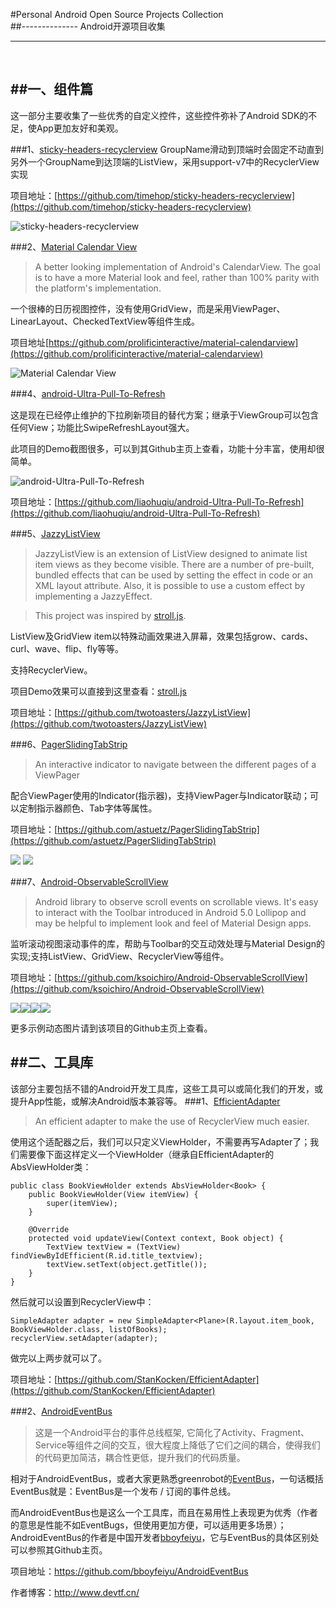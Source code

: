 
#Personal Android Open Source Projects Collection   
##-------------- Android开源项目收集
<br/>

----------  

<br/>

##一、组件篇
----
这一部分主要收集了一些优秀的自定义控件，这些控件弥补了Android SDK的不足，使App更加友好和美观。

###1、[sticky-headers-recyclerview](https://github.com/timehop/sticky-headers-recyclerview)
GroupName滑动到顶端时会固定不动直到另外一个GroupName到达顶端的ListView，采用support-v7中的RecyclerView实现

项目地址：[https://github.com/timehop/sticky-headers-recyclerview](https://github.com/timehop/sticky-headers-recyclerview)

![sticky-headers-recyclerview](http://7xj445.com1.z0.glb.clouddn.com/sticky-headers-recyclerview.gif)

###2、[Material Calendar View](https://github.com/prolificinteractive/material-calendarview)
>A better looking implementation of Android's CalendarView. The goal is to have a more Material look and feel, rather than 100% parity with the platform's implementation.

一个很棒的日历视图控件，没有使用GridView，而是采用ViewPager、LinearLayout、CheckedTextView等组件生成。

项目地址[https://github.com/prolificinteractive/material-calendarview](https://github.com/prolificinteractive/material-calendarview)

![Material Calendar View](http://7xj445.com1.z0.glb.clouddn.com/MaterialCalendarView.gif)

###4、[android-Ultra-Pull-To-Refresh](https://github.com/liaohuqiu/android-Ultra-Pull-To-Refresh)

这是现在已经停止维护的下拉刷新项目的替代方案；继承于ViewGroup可以包含任何View；功能比SwipeRefreshLayout强大。

此项目的Demo截图很多，可以到其Github主页上查看，功能十分丰富，使用却很简单。

![android-Ultra-Pull-To-Refresh](http://7xj445.com1.z0.glb.clouddn.com/android-Ultra-Pull-To-Refresh.gif)

项目地址：[https://github.com/liaohuqiu/android-Ultra-Pull-To-Refresh](https://github.com/liaohuqiu/android-Ultra-Pull-To-Refresh)

###5、[JazzyListView](https://github.com/twotoasters/JazzyListView)
>JazzyListView is an extension of ListView designed to animate list item views as they become visible. There are a number of pre-built, bundled effects that can be used by setting the effect in code or an XML layout attribute. Also, it is possible to use a custom effect by implementing a JazzyEffect.

>This project was inspired by [stroll.js](http://lab.hakim.se/scroll-effects).

ListView及GridView item以特殊动画效果进入屏幕，效果包括grow、cards、curl、wave、flip、fly等等。

支持RecyclerView。

项目Demo效果可以直接到这里查看：[stroll.js](http://lab.hakim.se/scroll-effects)

项目地址：[https://github.com/twotoasters/JazzyListView](https://github.com/twotoasters/JazzyListView)

###6、[PagerSlidingTabStrip](https://github.com/astuetz/PagerSlidingTabStrip)

>An interactive indicator to navigate between the different pages of a ViewPager

配合ViewPager使用的Indicator(指示器)，支持ViewPager与Indicator联动；可以定制指示器颜色、Tab字体等属性。

项目地址：[https://github.com/astuetz/PagerSlidingTabStrip](https://github.com/astuetz/PagerSlidingTabStrip)

![](http://7xj445.com1.z0.glb.clouddn.com/PagerSlidingTabStrip.png) ![](http://7xj445.com1.z0.glb.clouddn.com/PagerSlidingTabStrip_2.png)

###7、[Android-ObservableScrollView](https://github.com/ksoichiro/Android-ObservableScrollView)

>Android library to observe scroll events on scrollable views.
It's easy to interact with the Toolbar introduced in Android 5.0 Lollipop and may be helpful to implement look and feel of Material Design apps.

监听滚动视图滚动事件的库，帮助与Toolbar的交互动效处理与Material Design的实现;支持ListView、GridView、RecyclerView等组件。

项目地址：[https://github.com/ksoichiro/Android-ObservableScrollView](https://github.com/ksoichiro/Android-ObservableScrollView)

![](http://git.oschina.net/zhyihui/android-open-projects/raw/master/screenshots/ObservableScrollView_1.gif)![](http://git.oschina.net/zhyihui/android-open-projects/raw/master/screenshots/ObservableScrollView_2.gif)![](http://git.oschina.net/zhyihui/android-open-projects/raw/master/screenshots/ObservableScrollView_3.gif)![](http://git.oschina.net/zhyihui/android-open-projects/raw/master/screenshots/ObservableScrollView_4.gif)

更多示例动态图片请到该项目的Github主页上查看。

##二、工具库
----
该部分主要包括不错的Android开发工具库，这些工具可以或简化我们的开发，或提升App性能，或解决Android版本兼容等。
###1、[EfficientAdapter](https://github.com/StanKocken/EfficientAdapter)
>An efficient adapter to make the use of RecyclerView much easier.

使用这个适配器之后，我们可以只定义ViewHolder，不需要再写Adapter了；我们需要像下面这样定义一个ViewHolder（继承自EfficientAdapter的AbsViewHolder类：

    public class BookViewHolder extends AbsViewHolder<Book> {
    	public BookViewHolder(View itemView) {  
			super(itemView); 
		}

    	@Override
    	protected void updateView(Context context, Book object) {
    	    TextView textView = (TextView) findViewByIdEfficient(R.id.title_textview);
    	    textView.setText(object.getTitle());
    	}
	}
然后就可以设置到RecyclerView中：

	SimpleAdapter adapter = new SimpleAdapter<Plane>(R.layout.item_book, BookViewHolder.class, listOfBooks);
	recyclerView.setAdapter(adapter);
做完以上两步就可以了。

项目地址：[https://github.com/StanKocken/EfficientAdapter](https://github.com/StanKocken/EfficientAdapter)

###2、[AndroidEventBus](https://github.com/bboyfeiyu/AndroidEventBus)
>这是一个Android平台的事件总线框架, 它简化了Activity、Fragment、Service等组件之间的交互，很大程度上降低了它们之间的耦合，使得我们的代码更加简洁，耦合性更低，提升我们的代码质量。

相对于AndroidEventBus，或者大家更熟悉greenrobot的[EventBus](https://github.com/greenrobot/EventBus)，一句话概括EventBus就是：EventBus是一个发布 / 订阅的事件总线。

而AndroidEventBus也是这么一个工具库，而且在易用性上表现更为优秀（作者的意思是性能不如EventBugs，但使用更加方便，可以适用更多场景）；AndroidEventBus的作者是中国开发者[bboyfeiyu](https://github.com/bboyfeiyu)，它与EventBus的具体区别处可以参照其Github主页。

项目地址：https://github.com/bboyfeiyu/AndroidEventBus

作者博客：http://www.devtf.cn/